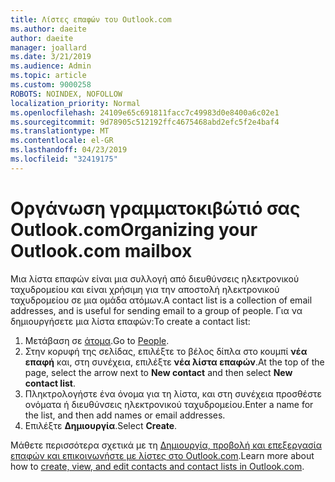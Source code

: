 ```yaml
---
title: Λίστες επαφών του Outlook.com
ms.author: daeite
author: daeite
manager: joallard
ms.date: 3/21/2019
ms.audience: Admin
ms.topic: article
ms.custom: 9000258
ROBOTS: NOINDEX, NOFOLLOW
localization_priority: Normal
ms.openlocfilehash: 24109e65c691811facc7c49983d0e8400a6c02e1
ms.sourcegitcommit: 9d78905c512192ffc4675468abd2efc5f2e4baf4
ms.translationtype: MT
ms.contentlocale: el-GR
ms.lasthandoff: 04/23/2019
ms.locfileid: "32419175"
---
```

# <a name="organizing-your-outlookcom-mailbox"></a><span data-ttu-id="af427-102">Οργάνωση γραμματοκιβώτιό σας Outlook.com</span><span class="sxs-lookup"><span data-stu-id="af427-102">Organizing your Outlook.com mailbox</span></span>

<span data-ttu-id="af427-103">Μια λίστα επαφών είναι μια συλλογή από διευθύνσεις ηλεκτρονικού ταχυδρομείου και είναι χρήσιμη για την αποστολή ηλεκτρονικού ταχυδρομείου σε μια ομάδα ατόμων.</span><span class="sxs-lookup"><span data-stu-id="af427-103">A contact list is a collection of email addresses, and is useful for sending email to a group of people.</span></span> <span data-ttu-id="af427-104">Για να δημιουργήσετε μια λίστα επαφών:</span><span class="sxs-lookup"><span data-stu-id="af427-104">To create a contact list:</span></span>

1. <span data-ttu-id="af427-105">Μετάβαση σε [άτομα](https://outlook.live.com/people/).</span><span class="sxs-lookup"><span data-stu-id="af427-105">Go to [People](https://outlook.live.com/people/).</span></span>
1. <span data-ttu-id="af427-106">Στην κορυφή της σελίδας, επιλέξτε το βέλος δίπλα στο κουμπί **νέα επαφή** και, στη συνέχεια, επιλέξτε **νέα λίστα επαφών**.</span><span class="sxs-lookup"><span data-stu-id="af427-106">At the top of the page, select the arrow next to **New contact** and then select **New contact list**.</span></span>
1. <span data-ttu-id="af427-107">Πληκτρολογήστε ένα όνομα για τη λίστα, και στη συνέχεια προσθέστε ονόματα ή διευθύνσεις ηλεκτρονικού ταχυδρομείου.</span><span class="sxs-lookup"><span data-stu-id="af427-107">Enter a name for the list, and then add names or email addresses.</span></span>
1. <span data-ttu-id="af427-108">Επιλέξτε **Δημιουργία**.</span><span class="sxs-lookup"><span data-stu-id="af427-108">Select **Create**.</span></span>

<span data-ttu-id="af427-109">Μάθετε περισσότερα σχετικά με τη [Δημιουργία, προβολή και επεξεργασία επαφών και επικοινωνήστε με λίστες στο Outlook.com](https://support.office.com/article/5b909158-036e-4820-92f7-2a27f57b9f01).</span><span class="sxs-lookup"><span data-stu-id="af427-109">Learn more about how to [create, view, and edit contacts and contact lists in Outlook.com](https://support.office.com/article/5b909158-036e-4820-92f7-2a27f57b9f01).</span></span>